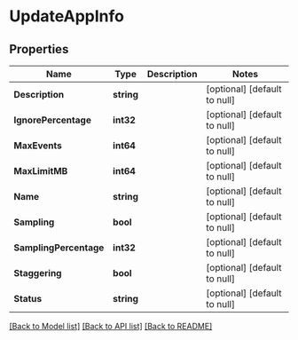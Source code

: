 # UpdateAppInfo

## Properties
| Name                   | Type       | Description | Notes                        |
| ---------------------- | ---------- | ----------- | ---------------------------- |
| **Description**        | **string** |             | [optional] [default to null] |
| **IgnorePercentage**   | **int32**  |             | [optional] [default to null] |
| **MaxEvents**          | **int64**  |             | [optional] [default to null] |
| **MaxLimitMB**         | **int64**  |             | [optional] [default to null] |
| **Name**               | **string** |             | [optional] [default to null] |
| **Sampling**           | **bool**   |             | [optional] [default to null] |
| **SamplingPercentage** | **int32**  |             | [optional] [default to null] |
| **Staggering**         | **bool**   |             | [optional] [default to null] |
| **Status**             | **string** |             | [optional] [default to null] |

[[Back to Model list]](../README.md#documentation-for-models) [[Back to API list]](../README.md#documentation-for-api-endpoints) [[Back to README]](../README.md)
